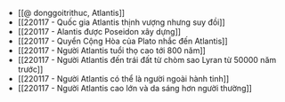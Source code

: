 - [[@ donggoitrithuc, Atlantis]]
- [[220117 - Quốc gia Atlantis thịnh vượng nhưng suy đồi]]
- [[220117 - Alantis được Poseidon xây dựng]]
- [[220117 - Quyển Cộng Hòa của Plato nhắc đến Atlantis]]
- [[220117 - Người Atlantis tuổi thọ cao tới 800 năm]]
- [[220117 - Người Atlantis đến trái đất từ chòm sao Lyran từ 50000 năm trước]]
- [[220117 - Người Atlantis có thể là người ngoài hành tinh]]
- [[220117 - Người Atlantis cao lớn và da sáng hơn người thường]]

